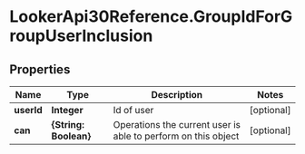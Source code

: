 # LookerApi30Reference.GroupIdForGroupUserInclusion

## Properties
Name | Type | Description | Notes
------------ | ------------- | ------------- | -------------
**userId** | **Integer** | Id of user | [optional] 
**can** | **{String: Boolean}** | Operations the current user is able to perform on this object | [optional] 


